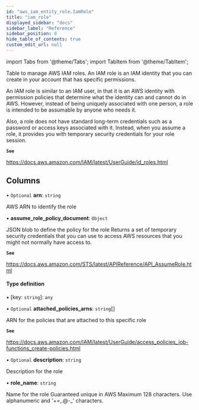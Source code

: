 ```yaml
---
id: "aws_iam_entity_role.IamRole"
title: "iam_role"
displayed_sidebar: "docs"
sidebar_label: "Reference"
sidebar_position: 0
hide_table_of_contents: true
custom_edit_url: null
---
```


import Tabs from '@theme/Tabs';
import TabItem from '@theme/TabItem';

Table to manage AWS IAM roles. An IAM role is an IAM identity that you can create in your account that has specific permissions.

An IAM role is similar to an IAM user, in that it is an AWS identity with permission policies that determine what the identity can and cannot do in AWS.
However, instead of being uniquely associated with one person, a role is intended to be assumable by anyone who needs it.

Also, a role does not have standard long-term credentials such as a password or access keys associated with it.
Instead, when you assume a role, it provides you with temporary security credentials for your role session.

**`See`**

https://docs.aws.amazon.com/IAM/latest/UserGuide/id_roles.html

## Columns

• `Optional` **arn**: `string`

AWS ARN to identify the role

• **assume\_role\_policy\_document**: `Object`

JSON blob to define the policy for the role
Returns a set of temporary security credentials that you can use to access AWS resources that you might not normally have access to.

**`See`**

https://docs.aws.amazon.com/STS/latest/APIReference/API_AssumeRole.html

#### Type definition

▪ [key: `string`]: `any`

• `Optional` **attached\_policies\_arns**: `string`[]

ARN for the policies that are attached to this specific role

**`See`**

https://docs.aws.amazon.com/IAM/latest/UserGuide/access_policies_job-functions_create-policies.html

• `Optional` **description**: `string`

Description for the role

• **role\_name**: `string`

Name for the role
Guaranteed unique in AWS
Maximum 128 characters. Use alphanumeric and '+=,.@-_' characters.
